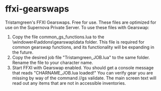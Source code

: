 # ffxi-gearswaps
Tristamgreen's FFXI Gearswaps.  Free for use.  These files are optimized for use on the Supernova Private Server.
To use these files with Gearswap:
1.  Copy the file common_gs_functions.lua to the \windower4\addons\gearswap\data folder.  This file is required for common gearswap functions,
and its functionality will be expanding in the future.
2.  Copy the desired job file "Tristamgreen_JOB.lua" to the same folder.  Rename the file to your character name.
3.  Start FFXI with Gearswap enabled.  You should get a console message that reads "CHARNAME_JOB.lua loaded!"
You can verify gear you are missing by way of the command //gs validate.  The main screen text will read out any items that are not in accessible inventories.
